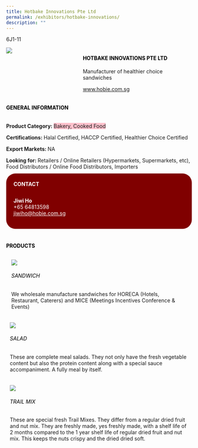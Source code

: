 ```yaml
---
title: Hotbake Innovations Pte Ltd
permalink: /exhibitors/hotbake-innovations/
description: ""
---
```

<head>
	<div class="flex-paragraph">
		<!--hi there! this is a comment and will provide you with instructional guides-->
		<!--insert booth number here!-->
		<p style="text-transform: uppercase">6j1-11</p></div>
			<div class="flex-container" style="display: flex; flex-wrap: wrap;">
				<!--insert DOWNLOAD link of company logo between the " marks!-->
			<div class="card sgds" style="flex: 1 1 40%; display: block;"><img src="https://drive.google.com/u/0/uc?id=1bWopWtDwgtFrI45KhNXKHyRhZZ-2qdFU&export=download"></div>
	<div class="card-sgds" style="flex: 1 1 58%; display: block; margin-left: 3px">
		<h4 style="text-transform: uppercase; color: black;"><!--insert the exhibitor's name between the <b> tags here--><b>Hotbake Innovations Pte Ltd</b></h4><!--insert the exhibitor's description between the <p> tags here-->
		<p>Manufacturer of healthier choice sandwiches</p>
		<!--insert the exhibitor's website link, making sure there is "https:// www." present please. make sure the entire https link goes in between the " marks-->
		<p><a href="https://www.hobie.com.sg" target="_blank"><!--insert the www website link here (no need for https)-->www.hobie.com.sg</a></p>
	</div>
</div>
</head>

<body>
	<h4 style="text-transform: uppercase; color: black;"><b>General Information</b></h4>
		<div class="flex-container" style="display: flex; flex-wrap: wrap;">
			<div class="card sgds" style="flex: 1 1 65%; display: block; align-self: stretch">
			<div class="flex-paragraph">
			<p><b>Product Category: </b><span style=" background-color: pink; border-radius: 10 px;"><!--insert the exhibitor's pdt cat between the <p> tags here-->Bakery, Cooked Food</span></p> 
				<p><b>Certifications: </b><!--insert all the exhibitor's certifications between the </b> and </p> here--> Halal Certified, HACCP Certified, Healthier Choice Certified</p>
			<p><b>Export Markets: </b><!--insert all the exhibitor's export markets between the </b> and </p> here-->NA</p>
			<p style="margin-bottom: 10px;"><b>Looking for: </b><!--insert all the exhibitor's potential business partners between the </b> and </p> here-->Retailers / Online Retailers (Hypermarkets, Supermarkets, etc), Food Distributors / Online Food Distributors, Importers</p>
			</div>
		</div>
		<div class="card sgds" style="flex: 1 1 35%; padding: 10px; display: block; background-color: maroon; border-radius: 25px; align-self: center;">
		<h4 style="color: white; margin-top: 10px; margin-left: 10px;">CONTACT</h4>
		<div class="flex-paragraph">
			<!--replace with exhibitor's: -->
			<p style="padding: 10px; color: white;"><b><!-- POC name-->Jiwi Ho</b><br><!--contact number-->+65 64813598<br><!-- for linking purposes, insert their email after "mailto:"...--><a href="mailto:jiwiho@hobie.com.sg" style="color: white;"><!--...and also include the display email before </a> here-->jiwiho@hobie.com.sg</a></p>
		</div>
			</div>
		</div>
	<br>
		<h4 style="text-transform: uppercase; color: black;"><b>products</b></h4>
<div style="display: flex; flex-wrap: wrap;">
  <div class="card sgds" style="flex: 1 1 47%; margin: 10px; display: block;"><!--insert the exhibitor's DOWNLOAD image for product between the " marks here-->
	<div class="flex-image" style="display: block;"><img src="https://drive.google.com/uc?id=1MrUkKrQIFc1Ro1oOBw4fzVp0OwscXaFE&export=download"></div>
	<div class="flex-paragraph">
		<h6 style="text-transform: uppercase; color: black;"><!--insert product name before </h6> and product description after <p>-->Sandwich</h6>
		<p>We wholesale manufacture sandwiches for HORECA (Hotels, Restaurant, Caterers) and MICE (Meetings Incentives Conference & Events)</p></div>
	</div>
		<div class="card sgds" style="flex: 1 1 47%; margin: 10px; display: block;">
		<div class="flex-image" style="display: block;"><img src="https://drive.google.com/uc?id=1mlQHTOTkuRPChupM3MrBv0-gy7s2-a4U&export=download"></div>
	<div class="flex-paragraph">
		<h6 style="text-transform: uppercase; color: black;">  
Salad</h6>
		<p>These are complete meal salads. They not only have the fresh vegetable content but also the protein content along with a special sauce accompaniment. A fully meal by itself.</p></div>
	</div>
		<div class="card sgds" style="flex: 1 1 47%; margin: 10px; display: block;">
		<div class="flex-image" style="display: block;"><img src="https://drive.google.com/uc?id=1kkl0J_g4TWKPykxvpoI9J3R9nc8S_-3G&export=download"></div>
	<div class="flex-paragraph">
		<h6 style="text-transform: uppercase; color: black;">Trail Mix</h6>
		<p>These are special fresh Trail Mixes. They differ from a regular dried fruit and nut mix. They are freshly made, yes freshly made, with a shelf life of 2 months compared to the 1 year shelf life of regular dried fruit and nut mix. This keeps the nuts crispy and the dried dried soft.</p></div>
		</div>
	</div>
</body>